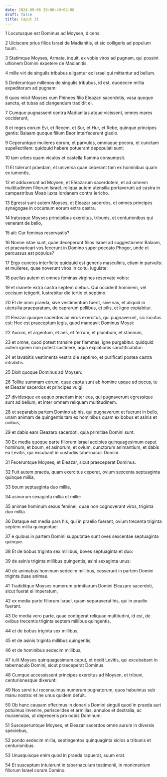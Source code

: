 ```yaml
---
date: 2024-09-06 20:00:49+02:00
draft: false
title: Caput 31
---
```





1 Locutusque est Dominus ad Moysen, dicens:

2 Ulciscere prius filios Israel de Madianitis, et sic colligeris ad populum tuum.

3 Statimque Moyses, Armate, inquit, ex vobis viros ad pugnam, qui possint ultionem Domini expetere de Madianitis.

4 mille viri de singulis tribubus eligantur ex Israel qui mittantur ad bellum.

5 Dederuntque millenos de singulis tribubus, id est, duodecim millia expeditorum ad pugnam:

6 quos misit Moyses cum Phinees filio Eleazari sacerdotis, vasa quoque sancta, et tubas ad clangendum tradidit ei.

7 Cumque pugnassent contra Madianitas atque vicissent, omnes mares occiderunt,

8 et reges eorum Evi, et Recem, et Sur, et Hur, et Rebe, quinque principes gentis: Balaam quoque filium Beor interfecerunt gladio.

9 Ceperuntque mulieres eorum, et parvulos, omniaque pecora, et cunctam supellectilem: quidquid habere potuerant depopulati sunt:

10 tam urbes quam viculos et castella flamma consumpsit.

11 Et tulerunt praedam, et universa quae ceperant tam ex hominibus quam ex iumentis,

12 et adduxerunt ad Moysen, et Eleazarum sacerdotem, et ad omnem multitudinem filiorum Israel. reliqua autem utensilia portaverunt ad castra in campestribus Moab iuxta Iordanem contra Iericho.

13 Egressi sunt autem Moyses, et Eleazar sacerdos, et omnes principes synagogae in occursum eorum extra castra.

14 Iratusque Moyses principibus exercitus, tribunis, et centurionibus qui venerant de bello,

15 ait: Cur feminas reservastis?

16 Nonne istae sunt, quae deceperunt filios Israel ad suggestionem Balaam, et praevaricari vos fecerunt in Domino super peccato Phogor, unde et percussus est populus?

17 Ergo cunctos interficite quidquid est generis masculinis, etiam in parvulis: et mulieres, quae noverunt viros in coitu, iugulate:

18 puellas autem et omnes feminas virgines reservate vobis:

19 et manete extra castra septem diebus. Qui occiderit hominem, vel occisum tetigerit, lustrabitur die tertio et septimo.

20 Et de omni praeda, sive vestimentum fuerit, sive vas, et aliquid in utensilia praeparatum, de caprarum pellibus, et pilis, et ligno expiabitur.

21 Eleazar quoque sacerdos ad viros exercitus, qui pugnaverunt, sic locutus est: Hoc est praeceptum legis, quod mandavit Dominus Moysi:

22 Aurum, et argentum, et aes, et ferrum, et plumbum, et stannum,

23 et omne, quod potest transire per flammas, igne purgabitur. quidquid autem ignem non potest sustinere, aqua expiationis sanctificabitur:

24 et lavabitis vestimenta vestra die septimo, et purificati postea castra intrabitis.

25 Dixit quoque Dominus ad Moysen:

26 Tollite summam eorum, quae capta sunt ab homine usque ad pecus, tu et Eleazar sacerdos et principes vulgi:

27 dividesque ex aequo praedam inter eos, qui pugnaverunt egressique sunt ad bellum, et inter omnem reliquam multitudinem.

28 et separabis partem Domino ab his, qui pugnaverunt et fuerunt in bello, unam animam de quingentis tam ex hominibus quam ex bobus et asinis et ovibus,

29 et dabis eam Eleazaro sacerdoti, quia primitiae Domini sunt.

30 Ex media quoque parte filiorum Israel accipies quinquagesimum caput hominum, et boum, et asinorum, et ovium, cunctorum animantium, et dabis ea Levitis, qui excubant in custodiis tabernaculi Domini.

31 Feceruntque Moyses, et Eleazar, sicut praeceperat Dominus.

32 Fuit autem praeda, quam exercitus ceperat, ovium sexcenta septuaginta quinque millia,

33 boum septuaginta duo millia,

34 asinorum sexaginta millia et mille:

35 animae hominum sexus feminei, quae non cognoverant viros, triginta duo millia.

36 Dataque est media pars his, qui in praelio fuerant, ovium trecenta triginta septem millia quingentae:

37 e quibus in partem Domini supputatae sunt oves sexcentae septuaginta quinque.

38 Et de bobus triginta sex millibus, boves septuaginta et duo:

39 de asinis triginta millibus quingentis, asini sexaginta unus:

40 de animabus hominum sedecim millibus, cesserunt in partem Domini triginta duae animae.

41 Tradiditque Moyses numerum primitiarum Domini Eleazaro sacerdoti, sicut fuerat ei imperatum,

42 ex media parte filiorum Israel, quam separaverat his, qui in praelio fuerant.

43 De media vero parte, quae contigerat reliquae multitudini, id est, de ovibus trecentis triginta septem millibus quingentis,

44 et de bobus triginta sex millibus,

45 et de asinis triginta millibus quingentis,

46 et de hominibus sedecim millibus,

47 tulit Moyses quinquagesimum caput, et dedit Levitis, qui excubabant in tabernaculo Domini, sicut praeceperat Dominus.

48 Cumque accessissent principes exercitus ad Moysen, et tribuni, centurionesque dixerunt:

49 Nos servi tui recensuimus numerum pugnatorum, quos habuimus sub manu nostra: et ne unus quidem defuit.

50 Ob hanc causam offerimus in donariis Domini singuli quod in praeda auri potuimus invenire, periscelides et armillas, annulos et dextralia, ac muraenulas, ut depreceris pro nobis Dominum.

51 Susceperuntque Moyses, et Eleazar sacerdos omne aurum in diversis speciebus,

52 pondo sedecim millia, septingentos quinquaginta siclos a tribunis et centurionibus.

53 Unusquisque enim quod in praeda rapuerat, suum erat.

54 Et susceptum intulerunt in tabernaculum testimonii, in monimentum filiorum Israel coram Domino.

